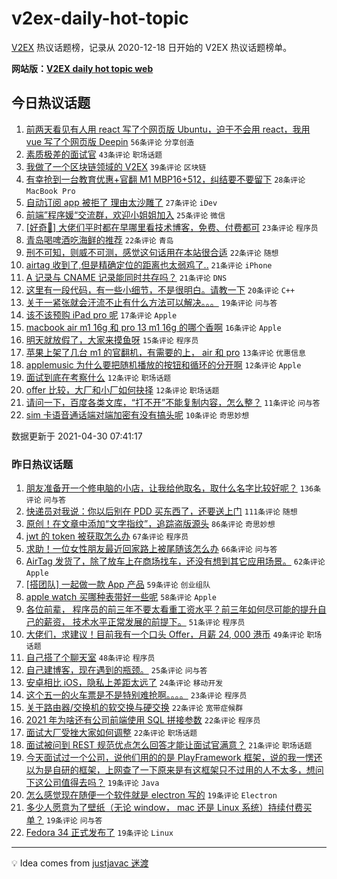 # v2ex-daily-hot-topic

[V2EX](https://www.v2ex.com/) 热议话题榜，记录从 2020-12-18 日开始的 V2EX 热议话题榜单。

**网站版：[V2EX daily hot topic web](https://boojack.github.io/v2ex-daily-hot-topic-web/)**

## 今日热议话题

<!-- TODAY BEGIN -->

1. [前两天看见有人用 react 写了个网页版 Ubuntu，迫于不会用 react，我用 vue 写了个网页版 Deepin](https://www.v2ex.com/t/774285) `56条评论` `分享创造`
1. [素质极差的面试官](https://www.v2ex.com/t/774254) `43条评论` `职场话题`
1. [我做了一个区块链领域的 V2EX](https://www.v2ex.com/t/774318) `39条评论` `区块链`
1. [有幸抢到一台教育优惠+官翻 M1 MBP16+512，纠结要不要留下](https://www.v2ex.com/t/774323) `28条评论` `MacBook Pro`
1. [自动订阅 app 被拒了 理由太沙雕了](https://www.v2ex.com/t/774335) `27条评论` `iDev`
1. [前端”程序媛“交流群，欢迎小姐姐加入](https://www.v2ex.com/t/774314) `25条评论` `微信`
1. [[好奇🤔️] 大佬们平时都在早哪里看技术博客，免费、付费都可](https://www.v2ex.com/t/774306) `23条评论` `程序员`
1. [青岛喝啤酒吃海鲜的推荐](https://www.v2ex.com/t/774341) `22条评论` `青岛`
1. [刑不可知，则威不可测，感觉这句话用在本站很合适](https://www.v2ex.com/t/774298) `22条评论` `随想`
1. [airtag 收到了,但是精确定位的距离也太弱鸡了..](https://www.v2ex.com/t/774311) `21条评论` `iPhone`
1. [A 记录与 CNAME 记录能同时共存吗？](https://www.v2ex.com/t/774248) `21条评论` `DNS`
1. [这里有一段代码，有一些小细节，不是很明白。请教一下](https://www.v2ex.com/t/774256) `20条评论` `C++`
1. [关于一紧张就会汗流不止有什么方法可以解决。。。](https://www.v2ex.com/t/774253) `19条评论` `问与答`
1. [该不该预购 iPad pro 呢](https://www.v2ex.com/t/774282) `17条评论` `Apple`
1. [macbook air m1 16g 和 pro 13 m1 16g 的哪个香啊](https://www.v2ex.com/t/774261) `16条评论` `Apple`
1. [明天就放假了，大家来摸鱼呀](https://www.v2ex.com/t/774281) `15条评论` `程序员`
1. [苹果上架了几台 m1 的官翻机，有需要的上， air 和 pro](https://www.v2ex.com/t/774326) `13条评论` `优惠信息`
1. [applemusic 为什么要把随机播放的按钮和循环的分开啊](https://www.v2ex.com/t/774345) `12条评论` `Apple`
1. [面试到底在考察什么](https://www.v2ex.com/t/774284) `12条评论` `职场话题`
1. [offer 比较，大厂和小厂如何抉择](https://www.v2ex.com/t/774252) `12条评论` `职场话题`
1. [请问一下，百度各类文库，“打不开”不能复制内容，怎么整？](https://www.v2ex.com/t/774310) `11条评论` `问与答`
1. [sim 卡语音通话端对端加密有没有搞头呢](https://www.v2ex.com/t/774350) `10条评论` `奇思妙想`

数据更新于 2021-04-30 07:41:17

<!-- TODAY END -->

### 昨日热议话题

<!-- YESTERDAY BEGIN -->

1. [朋友准备开一个修电脑的小店，让我给他取名，取什么名字比较好呢？](https://www.v2ex.com/t/773998) `136条评论` `问与答`
1. [快递员对我说：你以后别在 PDD 买东西了，还要送上门](https://www.v2ex.com/t/774119) `111条评论` `随想`
1. [原创！在文章中添加“文字指纹”，追踪盗版源头](https://www.v2ex.com/t/774059) `86条评论` `奇思妙想`
1. [jwt 的 token 被获取怎么办](https://www.v2ex.com/t/774028) `67条评论` `程序员`
1. [求助！一位女性朋友最近回家路上被尾随该怎么办](https://www.v2ex.com/t/774021) `66条评论` `问与答`
1. [AirTag 发货了，除了放车上在商场找车，还没有想到其它应用场景。](https://www.v2ex.com/t/774039) `62条评论` `Apple`
1. [[搭团队] 一起做一款 App 产品](https://www.v2ex.com/t/774007) `59条评论` `创业组队`
1. [apple watch 买哪种表带好一些呢](https://www.v2ex.com/t/774057) `58条评论` `Apple`
1. [各位前辈， 程序员的前三年不要太看重工资水平？前三年如何尽可能的提升自己的薪资， 技术水平正常发展的前提下。](https://www.v2ex.com/t/773994) `51条评论` `程序员`
1. [大佬们，求建议！目前我有一个口头 Offer，月薪 24, 000 港币](https://www.v2ex.com/t/774193) `49条评论` `职场话题`
1. [自己搭了个聊天室](https://www.v2ex.com/t/774073) `48条评论` `程序员`
1. [自己建博客，现在遇到的瓶颈。](https://www.v2ex.com/t/774197) `25条评论` `问与答`
1. [安卓相比 iOS，隐私上差距太远了](https://www.v2ex.com/t/774147) `24条评论` `移动开发`
1. [这个五一的火车票是不是特别难抢啊。。。。](https://www.v2ex.com/t/774086) `23条评论` `程序员`
1. [关于路由器/交换机的软交换与硬交换](https://www.v2ex.com/t/774192) `22条评论` `宽带症候群`
1. [2021 年为啥还有公司前端使用 SQL 拼接参数](https://www.v2ex.com/t/774017) `22条评论` `程序员`
1. [面试大厂受挫大家如何调整](https://www.v2ex.com/t/773997) `22条评论` `职场话题`
1. [面试被问到 REST 规范优点怎么回答才能让面试官满意？](https://www.v2ex.com/t/774201) `21条评论` `职场话题`
1. [今天面试过一个公司，说他们用的的是 PlayFramework 框架，说的我一愣还以为是自研的框架，上网查了一下原来是有这框架只不过用的人不太多，想问下这公司值得去吗？](https://www.v2ex.com/t/774150) `19条评论` `Java`
1. [怎么感觉现在随便一个软件就是 electron 写的](https://www.v2ex.com/t/774103) `19条评论` `Electron`
1. [多少人愿意为了壁纸（无论 window， mac 还是 Linux 系统）持续付费买单？](https://www.v2ex.com/t/774099) `19条评论` `问与答`
1. [Fedora 34 正式发布了](https://www.v2ex.com/t/773981) `19条评论` `Linux`

<!-- YESTERDAY END -->

---

💡 Idea comes from [justjavac 迷渡](https://github.com/justjavac/)
